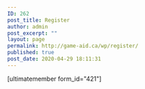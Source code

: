 ```yaml
---
ID: 262
post_title: Register
author: admin
post_excerpt: ""
layout: page
permalink: http://game-aid.ca/wp/register/
published: true
post_date: 2020-04-29 18:11:31
---
```

[ultimatemember form_id="421"]